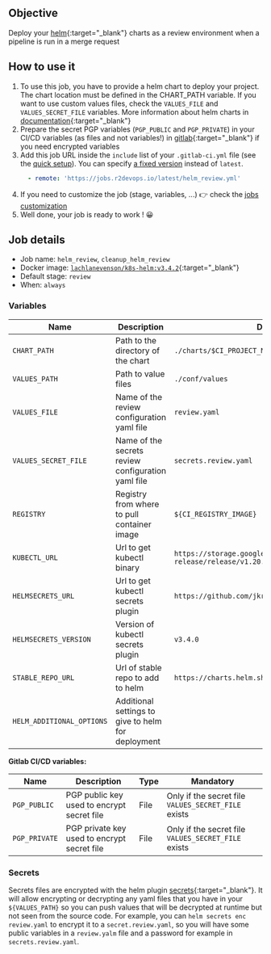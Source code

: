 ## Objective

Deploy your [helm](https://helm.sh/docs/intro/quickstart/){:target="_blank"} charts as a review environment when a pipeline is run in a merge request

## How to use it

1. To use this job, you have to provide a helm chart to deploy your project. The chart location must be defined in the CHART_PATH variable. If you want to use custom values files, check the `VALUES_FILE` and `VALUES_SECRET_FILE` variables. More information about helm charts in [documentation](https://helm.sh/docs/chart_template_guide/getting_started/){:target="_blank"}
1. Prepare the secret PGP variables (`PGP_PUBLIC` and `PGP_PRIVATE`) in your CI/CD variables (as files and not variables!) in [gitlab](https://docs.gitlab.com/12.10/ee/ci/variables/#via-the-ui){:target="_blank"} if you need encrypted variables
1. Add this job URL inside the `include` list of your `.gitlab-ci.yml` file (see the [quick setup](/use-the-hub/#quick-setup)). You can specify [a fixed version](#changelog) instead of `latest`.
    ```yaml
      - remote: 'https://jobs.r2devops.io/latest/helm_review.yml'
    ```
1. If you need to customize the job (stage, variables, ...) 👉 check the [jobs
   customization](/use-the-hub/#jobs-customization)
1. Well done, your job is ready to work ! 😀

## Job details

* Job name: `helm_review`, `cleanup_helm_review`
* Docker image:
[`lachlanevenson/k8s-helm:v3.4.2`](https://hub.docker.com/r/lachlanevenson/k8s-helm/){:target="_blank"}
* Default stage: `review`
* When: `always`

### Variables

| Name | Description | Default | Mandatory |
| ---- | ----------- | ------- | --------- |
| `CHART_PATH` <img width=250/> | Path to the directory of the chart <img width=400/> | `./charts/$CI_PROJECT_NAME` | Yes |
| `VALUES_PATH` | Path to value files | `./conf/values` | Yes |
| `VALUES_FILE` | Name of the review configuration yaml file | `review.yaml` | Yes |
| `VALUES_SECRET_FILE` | Name of the secrets review configuration yaml file | `secrets.review.yaml` | Only if the secret file `VALUES_SECRET_FILE` exists |
| `REGISTRY` | Registry from where to pull container image | `${CI_REGISTRY_IMAGE}` |  Yes |
| `KUBECTL_URL` | Url to get kubectl binary | `https://storage.googleapis.com/kubernetes-release/release/v1.20.1/bin/linux/amd64/kubectl ` | Yes |
| `HELMSECRETS_URL` | Url to get kubectl secrets plugin | `https://github.com/jkroepke/helm-secrets ` | Yes |
| `HELMSECRETS_VERSION` | Version of kubectl secrets plugin | `v3.4.0` | Only if the secret file `VALUES_SECRET_FILE` exists |
| `STABLE_REPO_URL` | Url of stable repo to add to helm | `https://charts.helm.sh/stable ` | Yes |
| `HELM_ADDITIONAL_OPTIONS` | Additional settings to give to helm for deployment | ` ` | No |

**Gitlab CI/CD variables:**

| Name | Description | Type | Mandatory |
| ---- | ----------- | ---- | --------- |
| `PGP_PUBLIC` | PGP public key used to encrypt secret file | File | Only if the secret file `VALUES_SECRET_FILE` exists |
| `PGP_PRIVATE` | PGP private key used to encrypt secret file | File | Only if the secret file `VALUES_SECRET_FILE` exists |

### Secrets

Secrets files are encrypted with the helm plugin [secrets](https://github.com/zendesk/helm-secrets){:target="_blank"}.
It will allow encrypting or decrypting any yaml files that you have in your `${VALUES_PATH}` so you can push values that will be decrypted at runtime but not seen from the source code.
For example, you can `helm secrets enc review.yaml` to encrypt it to a `secret.review.yaml`, so you will have some public variables in a `review.yalm` file and a password for example in `secrets.review.yaml`.
